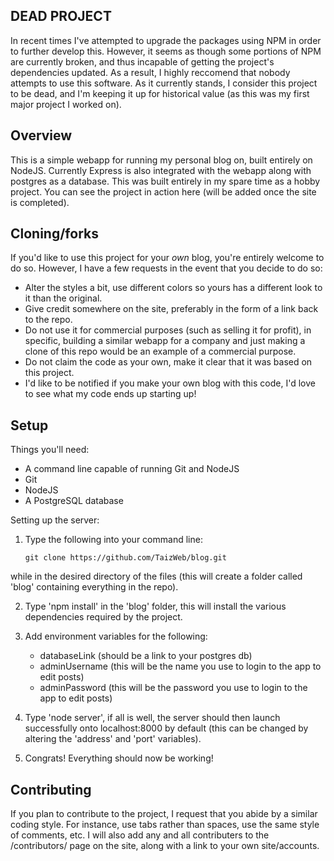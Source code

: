 ## DEAD PROJECT
In recent times I've attempted to upgrade the packages using NPM in order to further develop this. However, it seems as though some portions of NPM are currently broken, and thus incapable of getting the project's dependencies updated. As a result, I highly reccomend that nobody attempts to use this software. As it currently stands, I consider this project to be dead, and I'm keeping it up for historical value (as this was my first major project I worked on).

## Overview
This is a simple webapp for running my personal blog on, built entirely on NodeJS. Currently Express is also integrated with the webapp along with postgres as a database. This was built entirely in my spare time as a hobby project. You can see the project in action here (will be added once the site is completed).

## Cloning/forks
If you'd like to use this project for your _own_ blog, you're entirely welcome to do so. However, I have a few requests in the event that you decide to do so:
- Alter the styles a bit, use different colors so yours has a different look to it than the original.
- Give credit somewhere on the site, preferably in the form of a link back to the repo.
- Do not use it for commercial purposes (such as selling it for profit), in specific, building a similar webapp for a company and just making a clone of this repo would be an example of a commercial purpose.
- Do not claim the code as your own, make it clear that it was based on this project.
- I'd like to be notified if you make your own blog with this code, I'd love to see what my code ends up starting up!

## Setup
Things you'll need:
- A command line capable of running Git and NodeJS
- Git
- NodeJS
- A PostgreSQL database

Setting up the server:

1. Type the following into your command line:
	```
	git clone https://github.com/TaizWeb/blog.git
	```
while in the desired directory of the files (this will create a folder called 'blog' containing everything in the repo).

2. Type 'npm install' in the 'blog' folder, this will install the various dependencies required by the project.

3. Add environment variables for the following:
	- databaseLink (should be a link to your postgres db)
	- adminUsername (this will be the name you use to login to the app to edit posts)
	- adminPassword (this will be the password you use to login to the app to edit posts)

4. Type 'node server', if all is well, the server should then launch successfully onto localhost:8000 by default (this can be changed by altering the 'address' and 'port' variables).

5. Congrats! Everything should now be working!

## Contributing
If you plan to contribute to the project, I request that you abide by a similar coding style. For instance, use tabs rather than spaces, use the same style of comments, etc. I will also add any and all contributers to the /contributors/ page on the site, along with a link to your own site/accounts.
